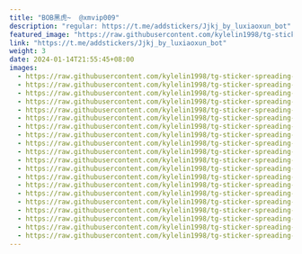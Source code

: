 ```yaml
---
title: "BOB黑虎~  @xmvip009"
description: "regular: https://t.me/addstickers/Jjkj_by_luxiaoxun_bot"
featured_image: "https://raw.githubusercontent.com/kylelin1998/tg-sticker-spreading-worldwide-images/main/img/cbaa2dde-4cdc-4773-b68b-47e808541a77.jpg"
link: "https://t.me/addstickers/Jjkj_by_luxiaoxun_bot"
weight: 3
date: 2024-01-14T21:55:45+08:00
images:
  - https://raw.githubusercontent.com/kylelin1998/tg-sticker-spreading-worldwide-images/main/img/cbaa2dde-4cdc-4773-b68b-47e808541a77.jpg
  - https://raw.githubusercontent.com/kylelin1998/tg-sticker-spreading-worldwide-images/main/img/037ac434-b859-4879-8caf-1f2662042fb9.jpg
  - https://raw.githubusercontent.com/kylelin1998/tg-sticker-spreading-worldwide-images/main/img/41e631f0-e7d5-40e8-bb2d-116348cf2876.jpg
  - https://raw.githubusercontent.com/kylelin1998/tg-sticker-spreading-worldwide-images/main/img/17d584ea-0b1b-408e-aab4-52f48036757a.jpg
  - https://raw.githubusercontent.com/kylelin1998/tg-sticker-spreading-worldwide-images/main/img/13fe4fdd-ebb4-473e-996d-3bd13744a118.jpg
  - https://raw.githubusercontent.com/kylelin1998/tg-sticker-spreading-worldwide-images/main/img/769cd716-c380-48e9-b0db-c84e41e315d2.jpg
  - https://raw.githubusercontent.com/kylelin1998/tg-sticker-spreading-worldwide-images/main/img/6a76d5c6-9f3b-4926-bc61-f39c30c7fa03.jpg
  - https://raw.githubusercontent.com/kylelin1998/tg-sticker-spreading-worldwide-images/main/img/7a9b174f-cb58-4672-ba6b-20cc56b94e37.jpg
  - https://raw.githubusercontent.com/kylelin1998/tg-sticker-spreading-worldwide-images/main/img/3dbebbc8-f923-45d7-a69a-1c3d37d550cb.jpg
  - https://raw.githubusercontent.com/kylelin1998/tg-sticker-spreading-worldwide-images/main/img/7a881288-87a2-485a-acbe-d73a20715528.jpg
  - https://raw.githubusercontent.com/kylelin1998/tg-sticker-spreading-worldwide-images/main/img/f66fa9fc-6209-4784-8dc2-29db1ffbed76.jpg
  - https://raw.githubusercontent.com/kylelin1998/tg-sticker-spreading-worldwide-images/main/img/4a91ba1e-a2ca-46e9-8173-1cbcd4244f3b.jpg
  - https://raw.githubusercontent.com/kylelin1998/tg-sticker-spreading-worldwide-images/main/img/3ad1cef5-82ca-426f-9d2d-1496e685d5b9.jpg
  - https://raw.githubusercontent.com/kylelin1998/tg-sticker-spreading-worldwide-images/main/img/a7377db6-5664-4d85-b347-67698680d414.jpg
  - https://raw.githubusercontent.com/kylelin1998/tg-sticker-spreading-worldwide-images/main/img/8170d00c-13ba-4e28-a406-39974d7a90b8.jpg
  - https://raw.githubusercontent.com/kylelin1998/tg-sticker-spreading-worldwide-images/main/img/02f2a37c-28c8-47c5-9d0b-5d7b00b9b11d.jpg
  - https://raw.githubusercontent.com/kylelin1998/tg-sticker-spreading-worldwide-images/main/img/59698660-2d4b-4190-a711-afbb88a36c41.jpg
  - https://raw.githubusercontent.com/kylelin1998/tg-sticker-spreading-worldwide-images/main/img/f27e3d95-398e-4877-ace5-7982827bc3db.jpg
  - https://raw.githubusercontent.com/kylelin1998/tg-sticker-spreading-worldwide-images/main/img/12ff2ad8-8ad5-4e6d-a6a0-79aa8ac6866f.jpg
  - https://raw.githubusercontent.com/kylelin1998/tg-sticker-spreading-worldwide-images/main/img/03d8102d-0ea3-4b5f-91c9-4f3a9c6ebe83.jpg
---
```

